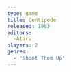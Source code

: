 ```yaml
---
type: game
title: Centipede
released: 1983
editors: 
  -Atari
players: 2
genres:
  - 'Shoot Them Up'
---
```


